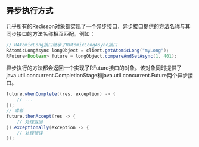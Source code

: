 ## 异步执行方式

几乎所有的Redisson对象都实现了一个异步接口，异步接口提供的方法名称与其同步接口的方法名称相互匹配。例如：

```java
// RAtomicLong接口继承了RAtomicLongAsync接口
RAtomicLongAsync longObject = client.getAtomicLong("myLong");
RFuture<Boolean> future = longObject.compareAndSetAsync(1, 401);
```

异步执行的方法都会返回一个实现了RFuture接口的对象。该对象同时提供了java.util.concurrent.CompletionStage和java.util.concurrent.Future两个异步接口。

```java
future.whenComplete((res, exception) -> {
    // ...
});
// 或者
future.thenAccept(res -> {
    // 处理返回
}).exceptionally(exception -> {
    // 处理错误
});
```